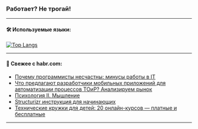 ### Работает? Не трогай!

---
<!--
#### 🛠️ Technical stack:

![Java](https://img.shields.io/badge/Java-informational?logo=Oracle&style=flat&logoColor=white&color=FF4500)
![Kotlin](https://img.shields.io/badge/Kotlin-informational?logo=Kotlin&style=flat&logoColor=white&color=774D97)
![TS](https://img.shields.io/badge/TypeScript-informational?logo=typeScript&style=flat&logoColor=black&color=017acc)
![Python](https://img.shields.io/badge/Python-informational?logo=Python&style=flat&logoColor=black&color=ffdd54) <br>
![Spring](https://img.shields.io/badge/Spring-informational?logo=Spring&style=flat&logoColor=white&color=6DB33F) 
![SpringBoot](https://img.shields.io/badge/SpringBoot-informational?logo=SpringBoot&style=flat&logoColor=white&color=6DB33F)
![Nest](https://img.shields.io/badge/NestJS-informational?logo=NestJS&style=flat&logoColor=white&color=E0234E) 
![NodeJS](https://img.shields.io/badge/NodeJS-informational?logo=node.js&style=flat&logoColor=white&color=70A760)<br>
![PostgreSQL](https://img.shields.io/badge/PostgreSQL-informational?logo=PostgreSQL&style=flat&logoColor=white&color=DAA520)
![MongoDB](https://img.shields.io/badge/MongoDB-informational?logo=MongoDB&style=flat&logoColor=white&color=870000)
![Apache](https://img.shields.io/badge/Apache-informational?logo=apache&style=flat&logoColor=white&color=f74e28)

___ 
-->

#### 🛠️ Используемые языки:

[![Top Langs](https://github-readme-stats-82jvfl3w3-advtsettinggmailcoms-projects.vercel.app/api/top-langs/?username=zloylis&langs_count=10&hide_title=true&title_color=e6edf3&size_weight=0.5&count_weight=0.5&layout=compact&hide_progress=true&hide_border=true&theme=dracula)](https://github.com/zloylis)

<!---


####  :octocat:&nbsp;&nbsp; Статистика:

![GitHub stats](https://github-readme-stats-u2qms2cxw-advtsettinggmailcoms-projects.vercel.app/api?username=zloylis&show_icons=true&hide_border=true&theme=dracula&title_color=e6edf3&include_all_commits=true&count_private=true&hide_rank=false&hide_title=true&rank_icon=github)
-->
---

#### 💬 Свежее с habr.com:

<!-- BLOG-POST-LIST:START -->
- [Почему программисты несчастны: минусы работы в IT](https://habr.com/ru/companies/skillfactory/articles/855670/?utm_source=habrahabr&utm_medium=rss&utm_campaign=855670)
- [Что предлагают разработчики мобильных приложений для автоматизации процессов ТОиР? Анализируем рынок](https://habr.com/ru/companies/sigma/articles/855574/?utm_source=habrahabr&utm_medium=rss&utm_campaign=855574)
- [Психология II. Мышление](https://habr.com/ru/articles/855652/?utm_source=habrahabr&utm_medium=rss&utm_campaign=855652)
- [Structurizr инструкция для начинающих](https://habr.com/ru/articles/855434/?utm_source=habrahabr&utm_medium=rss&utm_campaign=855434)
- [Технические кружки для детей: 20 онлайн-курсов — платные и бесплатные](https://habr.com/ru/companies/pixel_study/articles/855648/?utm_source=habrahabr&utm_medium=rss&utm_campaign=855648)
<!-- BLOG-POST-LIST:END -->

---

